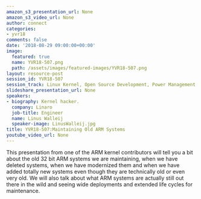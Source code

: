 ```yaml
---
amazon_s3_presentation_url: None
amazon_s3_video_url: None
author: connect
categories:
- yvr18
comments: false
date: '2018-08-29 09:00:00+00:00'
image:
  featured: true
  name: YVR18-507.png
  path: /assets/images/featured-images/YVR18-507.png
layout: resource-post
session_id: YVR18-507
session_track: Linux Kernel, Open Source Development, Power Management
slideshare_presentation_url: None
speakers:
- biography: Kernel hacker.
  company: Linaro
  job-title: Engineer
  name: Linus Walleij
  speaker-image: LinusWalleij.jpg
title: YVR18-507:Maintaining Old ARM Systems
youtube_video_url: None
---
```


This presentation from one of the ARM kernel contributors will tell you a bit about the old 32 bit ARM systems we are maintaining, when we have deleted systems, when we have modernized them and when we have added totally new systems even though they are technically old or even very old. We will also talk about what ARM systems are actually still out there in the wild and seeing wide deployments and extended life cycles for maintenance.